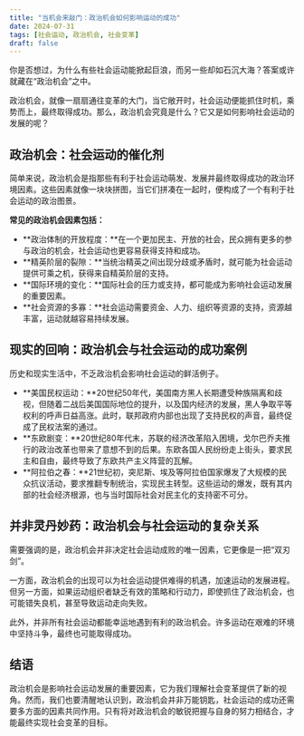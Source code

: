 ```yaml
---
title: "当机会来敲门：政治机会如何影响运动的成功"
date: 2024-07-31
tags: [社会运动, 政治机会, 社会变革]
draft: false
---
```


你是否想过，为什么有些社会运动能掀起巨浪，而另一些却如石沉大海？答案或许就藏在“政治机会”之中。

政治机会，就像一扇扇通往变革的大门，当它敞开时，社会运动便能抓住时机，乘势而上，最终取得成功。那么，政治机会究竟是什么？它又是如何影响社会运动的发展的呢？

## 政治机会：社会运动的催化剂

简单来说，政治机会是指那些有利于社会运动萌发、发展并最终取得成功的政治环境因素。这些因素就像一块块拼图，当它们拼凑在一起时，便构成了一个有利于社会运动的政治图景。

**常见的政治机会因素包括：**

* **政治体制的开放程度：**在一个更加民主、开放的社会，民众拥有更多的参与政治的机会，社会运动也更容易获得支持和成功。
* **精英阶层的裂隙：**当统治精英之间出现分歧或矛盾时，就可能为社会运动提供可乘之机，获得来自精英阶层的支持。
* **国际环境的变化：**国际社会的压力或支持，都可能成为影响社会运动发展的重要因素。
* **社会资源的多寡：**社会运动需要资金、人力、组织等资源的支持，资源越丰富，运动就越容易持续发展。

## 现实的回响：政治机会与社会运动的成功案例

历史和现实生活中，不乏政治机会影响社会运动的鲜活例子。

* **美国民权运动：**20世纪50年代，美国南方黑人长期遭受种族隔离和歧视，但随着二战后美国国际地位的提升，以及国内经济的发展，黑人争取平等权利的呼声日益高涨。此时，联邦政府内部也出现了支持民权的声音，最终促成了民权法案的通过。
* **东欧剧变：**20世纪80年代末，苏联的经济改革陷入困境，戈尔巴乔夫推行的政治改革也带来了意想不到的后果。东欧各国人民纷纷走上街头，要求民主和自由，最终导致了东欧共产主义阵营的瓦解。
* **阿拉伯之春：**21世纪初，突尼斯、埃及等阿拉伯国家爆发了大规模的民众抗议活动，要求推翻专制统治，实现民主转型。这些运动的爆发，既有其内部的社会经济根源，也与当时国际社会对民主化的支持密不可分。

## 并非灵丹妙药：政治机会与社会运动的复杂关系

需要强调的是，政治机会并非决定社会运动成败的唯一因素，它更像是一把“双刃剑”。

一方面，政治机会的出现可以为社会运动提供难得的机遇，加速运动的发展进程。但另一方面，如果运动组织者缺乏有效的策略和行动力，即使抓住了政治机会，也可能错失良机，甚至导致运动走向失败。

此外，并非所有社会运动都能幸运地遇到有利的政治机会。许多运动在艰难的环境中坚持斗争，最终也可能取得成功。

## 结语

政治机会是影响社会运动发展的重要因素，它为我们理解社会变革提供了新的视角。然而，我们也要清醒地认识到，政治机会并非万能钥匙，社会运动的成功还需要多方面的因素共同作用。只有将对政治机会的敏锐把握与自身的努力相结合，才能最终实现社会变革的目标。 
